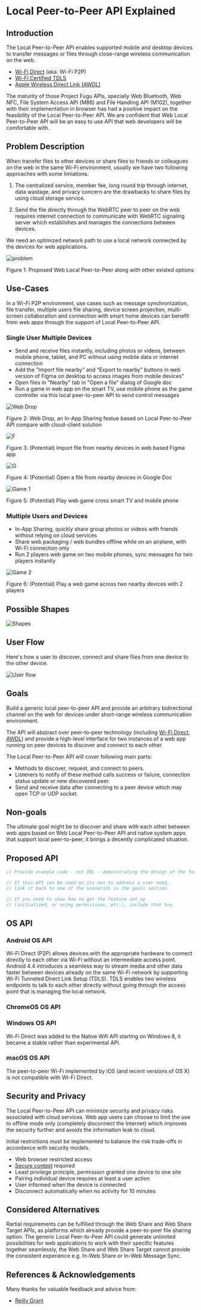 # Local Peer-to-Peer API Explained

## Introduction

The Local Peer-to-Peer API enables supported mobile and desktop devices to transfer messages or files through close-range wireless communication on the web.

- [Wi-Fi Direct](https://www.wi-fi.org/discover-wi-fi/wi-fi-direct) (aka. Wi-Fi P2P)
- [Wi-Fi Certified TDLS](https://www.wi-fi.org/news-events/newsroom/wi-fi-alliance-now-certifying-tunneled-direct-link-setup)
- [Apple Wireless Direct Link (AWDL)](https://owlink.org/wiki/#what-is-apple-wireless-direct-link-awdl)

The maturity of those Project Fugu APIs, specially Web Bluetooth, Web NFC, File System Access API (M86) and File Handling API (M102), together with their implementation in browser has had a positive impact on the feasibility of the Local Peer-to-Peer API. We are confident that Web Local Peer-to-Peer API will be an easy to use API that web developers will be comfortable with.

## Problem Description

When transfer files to other devices or share files to friends or colleagues on the web in the same Wi-Fi environment, usually we have two following approaches with some limiations.

1. The centralized service, member fee, long round trip through internet, data wastage, and privacy concern are the drawbacks to share files by using cloud storage service.

2. Send the file directly through the WebRTC peer to peer on the web requires internet connection to communicate with WebRTC signaling server which establishes and manages the connections between devices.

We need an optimized network path to use a local network connected by the devices for web applications.

![problem](./mocks/problem.svg)

Figure 1: Proposed Web Local Peer-to-Peer along with other existed options

## Use-Cases

In a Wi-Fi P2P environment, use cases such as message synchronization, file transfer, multiple users file sharing, device screen projection, multi-screen collaboration and connection with smart home devices can benefit from web apps through the support of Local Peer-to-Peer API.

### Single User Multiple Devices

- Send and receive files instantly, including photos or videos, between mobile phone, tablet, and PC without using mobile data or internet connection
- Add the "Import file nearby" and “Export to nearby” buttons in web version of Figma on desktop to access images from mobile devices"
- Open files in "Nearby" tab in "Open a file" dialog of Google doc
- Run a game in web app on the smart TV, use mobile phone as the game controller via this local peer-to-peer API to send control messages

![Web Drop](./mocks/drop.svg)

Figure 2: Web Drop, an In-App Sharing featue based on Local Peer-to-Peer API compare with cloud-client solution

![F](./mocks/n1.svg)

Figure 3: (Potential) Import file from nearby devices in web based Figma app

![G](./mocks/n2.svg)

Figure 4: (Potential) Open a file from nearby devices in Google Doc

![Game 1](./mocks/n3.svg)

Figure 5: (Potential) Play web game cross smart TV and mobile phone

### Multiple Users and Devices

- In-App Sharing, quickly share group photos or videos with friends without relying on cloud services
- Share web packaging / web bundles offline while on an airplane, with Wi-Fi connection only
- Run 2 players web game on two mobile phones, sync messages for two players instantly

![Game 2](./mocks/n4.svg)

Figure 6: (Potential) Play a web game across two nearby devices with 2 players

## Possible Shapes

![Shapes](./mocks/shape.svg)

## User Flow

Here's how a user to discover, connect and share files from one device to the other device.

![User flow](./mocks/userflow.svg)

## Goals

Build a generic local peer-to-peer API and provide an arbitrary bidirectional channel on the web for devices under short-range wireless communication environment.

The API will abstract over peer-to-peer technology (including [Wi-Fi Direct](https://www.wi-fi.org/discover-wi-fi/wi-fi-direct), [AWDL](https://owlink.org/wiki/#what-is-apple-wireless-direct-link-awdl)) and provide a high-level interface for two instances of a web app running on peer devices to discover and connect to each other.

The Local Peer-to-Peer API will cover following main parts:

- Methods to discover, request, and connect to peers.
- Listeners to notify of these method calls success or failure, connection status update or new discovered peer.
- Send and receive data after connecting to a peer device which may open TCP or UDP socket.

## Non-goals

The ultimate goal might be to discover and share with each other between web apps based on Web Local Peer-to-Peer API and native system apps that support local peer-to-peer, it brings a decently complicated situation.

## Proposed API

```js
// Provide example code - not IDL - demonstrating the design of the feature.

// If this API can be used on its own to address a user need,
// link it back to one of the scenarios in the goals section.

// If you need to show how to get the feature set up
// (initialized, or using permissions, etc.), include that too.
```

## OS API

### Android OS API

Wi-Fi Direct (P2P) allows devices with the appropriate hardware to connect directly to each other via Wi-Fi without an intermediate access point. Android 4.4 introduces a seamless way to stream media and other data faster between devices already on the same Wi-Fi network by supporting Wi-Fi Tunneled Direct Link Setup (TDLS). TDLS enables two wireless endpoints to talk to each other directly without going through the access point that is managing the local network.

### ChromeOS OS API

### Windows OS API

Wi-Fi Direct was added to the Native Wifi API starting on Windows 8, it became a stable rather than experimental API.

### macOS OS API

The peer-to-peer Wi-Fi implemented by iOS (and recent versions of OS X) is not compatible with Wi-Fi Direct.

## Security and Privacy

The Local Peer-to-Peer API can minimize security and privacy risks associated with cloud services. Web app users can choose to limit the use to offline mode only (completely disconnect the Internet) which improves the security further and avoids the information leak to cloud.

Initial restrictions must be implemented to balance the risk trade-offs in accordance with security models.

- Web browser restricted access
- [Secure context](https://w3c.github.io/webappsec-secure-contexts/) required
- Least privilege principle, permission granted one device to one site
- Pairing individual device requires at least a user action
- User informed when the device is connected
- Disconnect automatically when no activity for 10 minutes

## Considered Alternatives

Rartial requirements can be fulfilled through the Web Share and Web Share Target APIs, as platforms which already provide a peer-to-peer file sharing option. The generic Local Peer-to-Peer API could generate unlimited possibilities for web applications to work with their specific features together seamlessly, the Web Share and Web Share Target cannot provide the consistent experience e.g. In-Web Share or In-Web Message Sync.

## References & Acknowledgements

Many thanks for valuable feedback and advice from:

- [Reilly Grant](https://github.com/reillyeon)
